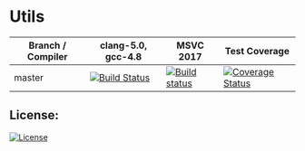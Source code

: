 # Utils
Branch / Compiler | clang-5.0,  gcc-4.8   |  MSVC 2017  |  Test Coverage
------------------| -------------------------------|-------------|---------------
master | [![Build Status](https://travis-ci.org/xvyvx/Utils.svg?branch=master)](https://travis-ci.org/xvyvx/Utils) | [![Build status](https://ci.appveyor.com/api/projects/status/nt3umknb0wxaxb98/branch/master?svg=true)](https://ci.appveyor.com/project/xvyvx/utils/branch/master) | [![Coverage Status](https://coveralls.io/repos/github/xvyvx/Utils/badge.svg?branch=master)](https://coveralls.io/github/xvyvx/Utils?branch=master)

License:
-------------
[![License](https://img.shields.io/badge/License-BSD%202--Clause-orange.svg)](https://opensource.org/licenses/BSD-2-Clause)
